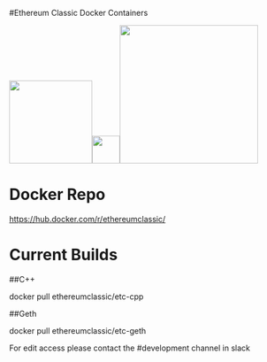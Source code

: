 
#Ethereum Classic Docker Containers

<img src="https://github.com/ethereumproject/Cloud-Template/blob/master/Public/etcgear-classic-green.png" width="150"><img src="https://upload.wikimedia.org/wikipedia/commons/thumb/c/ce/Plus_font_awesome.svg/2000px-Plus_font_awesome.svg.png" width="50"><img src="https://upload.wikimedia.org/wikipedia/commons/7/79/Docker_(container_engine)_logo.png" width="250">

# Docker Repo
https://hub.docker.com/r/ethereumclassic/

# Current Builds 

##C++ 

docker pull ethereumclassic/etc-cpp

##Geth

docker pull ethereumclassic/etc-geth


For edit access please contact the #development channel in slack
